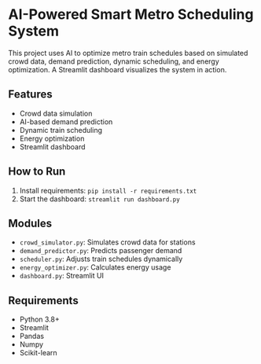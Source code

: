# AI-Powered Smart Metro Scheduling System

This project uses AI to optimize metro train schedules based on simulated crowd data, demand prediction, dynamic scheduling, and energy optimization. A Streamlit dashboard visualizes the system in action.

## Features
- Crowd data simulation
- AI-based demand prediction
- Dynamic train scheduling
- Energy optimization
- Streamlit dashboard

## How to Run
1. Install requirements: `pip install -r requirements.txt`
2. Start the dashboard: `streamlit run dashboard.py`

## Modules
- `crowd_simulator.py`: Simulates crowd data for stations
- `demand_predictor.py`: Predicts passenger demand
- `scheduler.py`: Adjusts train schedules dynamically
- `energy_optimizer.py`: Calculates energy usage
- `dashboard.py`: Streamlit UI

## Requirements
- Python 3.8+
- Streamlit
- Pandas
- Numpy
- Scikit-learn



